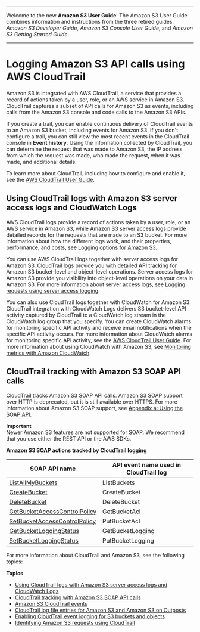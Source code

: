 --------

Welcome to the new **Amazon S3 User Guide**\! The Amazon S3 User Guide combines information and instructions from the three retired guides: *Amazon S3 Developer Guide*, *Amazon S3 Console User Guide*, and *Amazon S3 Getting Started Guide*\.

--------

# Logging Amazon S3 API calls using AWS CloudTrail<a name="cloudtrail-logging"></a>

Amazon S3 is integrated with AWS CloudTrail, a service that provides a record of actions taken by a user, role, or an AWS service in Amazon S3\. CloudTrail captures a subset of API calls for Amazon S3 as events, including calls from the Amazon S3 console and code calls to the Amazon S3 APIs\.

If you create a trail, you can enable continuous delivery of CloudTrail events to an Amazon S3 bucket, including events for Amazon S3\. If you don't configure a trail, you can still view the most recent events in the CloudTrail console in **Event history**\. Using the information collected by CloudTrail, you can determine the request that was made to Amazon S3, the IP address from which the request was made, who made the request, when it was made, and additional details\. 

To learn more about CloudTrail, including how to configure and enable it, see the [AWS CloudTrail User Guide](https://docs.aws.amazon.com/awscloudtrail/latest/userguide/)\.

## Using CloudTrail logs with Amazon S3 server access logs and CloudWatch Logs<a name="cloudtrail-logging-vs-server-logs"></a>

AWS CloudTrail logs provide a record of actions taken by a user, role, or an AWS service in Amazon S3, while Amazon S3 server access logs provide detailed records for the requests that are made to an S3 bucket\. For more information about how the different logs work, and their properties, performance, and costs, see [Logging options for Amazon S3](logging-with-S3.md)\. 

You can use AWS CloudTrail logs together with server access logs for Amazon S3\. CloudTrail logs provide you with detailed API tracking for Amazon S3 bucket\-level and object\-level operations\. Server access logs for Amazon S3 provide you visibility into object\-level operations on your data in Amazon S3\. For more information about server access logs, see [Logging requests using server access logging](ServerLogs.md)\.

You can also use CloudTrail logs together with CloudWatch for Amazon S3\. CloudTrail integration with CloudWatch Logs delivers S3 bucket\-level API activity captured by CloudTrail to a CloudWatch log stream in the CloudWatch log group that you specify\. You can create CloudWatch alarms for monitoring specific API activity and receive email notifications when the specific API activity occurs\. For more information about CloudWatch alarms for monitoring specific API activity, see the [AWS CloudTrail User Guide](https://docs.aws.amazon.com/awscloudtrail/latest/userguide/)\. For more information about using CloudWatch with Amazon S3, see [Monitoring metrics with Amazon CloudWatch](cloudwatch-monitoring.md)\.

## CloudTrail tracking with Amazon S3 SOAP API calls<a name="cloudtrail-s3-soap"></a>

CloudTrail tracks Amazon S3 SOAP API calls\. Amazon S3 SOAP support over HTTP is deprecated, but it is still available over HTTPS\. For more information about Amazon S3 SOAP support, see [Appendix a: Using the SOAP API](SOAPAPI3.md)\. 

**Important**  
Newer Amazon S3 features are not supported for SOAP\. We recommend that you use either the REST API or the AWS SDKs\.


**Amazon S3 SOAP actions tracked by CloudTrail logging**  

| SOAP API name | API event name used in CloudTrail log | 
| --- | --- | 
|  [ListAllMyBuckets](https://docs.aws.amazon.com/AmazonS3/latest/API/SOAPListAllMyBuckets.html)  | ListBuckets | 
|  [CreateBucket](https://docs.aws.amazon.com/AmazonS3/latest/API/SOAPCreateBucket.html)  | CreateBucket | 
|  [DeleteBucket](https://docs.aws.amazon.com/AmazonS3/latest/API/SOAPDeleteBucket.html)  | DeleteBucket | 
|  [GetBucketAccessControlPolicy](https://docs.aws.amazon.com/AmazonS3/latest/API/SOAPGetBucketAccessControlPolicy.html)  | GetBucketAcl | 
|  [SetBucketAccessControlPolicy](https://docs.aws.amazon.com/AmazonS3/latest/API/SOAPSetBucketAccessControlPolicy.html)  | PutBucketAcl | 
|  [GetBucketLoggingStatus](https://docs.aws.amazon.com/AmazonS3/latest/API/SOAPGetBucketLoggingStatus.html)  | GetBucketLogging | 
|  [SetBucketLoggingStatus](https://docs.aws.amazon.com/AmazonS3/latest/API/SOAPSetBucketLoggingStatus.html)  | PutBucketLogging | 

 For more information about CloudTrail and Amazon S3, see the following topics: 

**Topics**
+ [Using CloudTrail logs with Amazon S3 server access logs and CloudWatch Logs](#cloudtrail-logging-vs-server-logs)
+ [CloudTrail tracking with Amazon S3 SOAP API calls](#cloudtrail-s3-soap)
+ [Amazon S3 CloudTrail events](cloudtrail-logging-s3-info.md)
+ [CloudTrail log file entries for Amazon S3 and Amazon S3 on Outposts](cloudtrail-logging-understanding-s3-entries.md)
+ [Enabling CloudTrail event logging for S3 buckets and objects](enable-cloudtrail-logging-for-s3.md)
+ [Identifying Amazon S3 requests using CloudTrail](cloudtrail-request-identification.md)